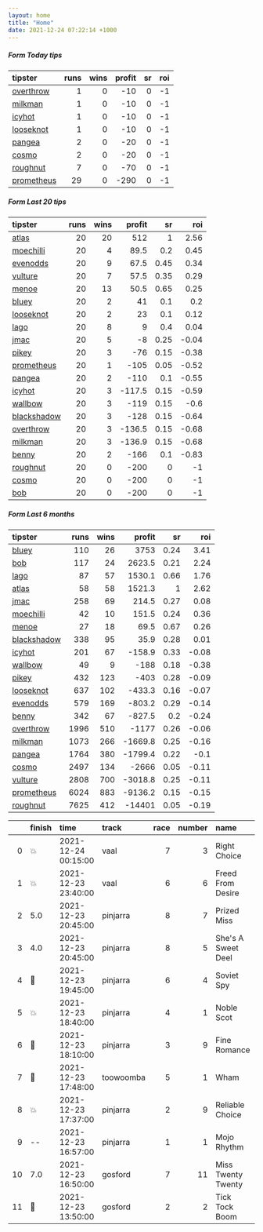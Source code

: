 ```yaml
---   
layout: home  
title: "Home"   
date: 2021-12-24 07:22:14 +1000  
---   
```



##### Form Today tips   

| tipster                                                       |   runs |   wins |   profit |   sr |   roi |
|:--------------------------------------------------------------|-------:|-------:|---------:|-----:|------:|
| [overthrow](https://mrwayneo.github.io/tips/overthrow.html)   |      1 |      0 |      -10 |    0 |    -1 |
| [milkman](https://mrwayneo.github.io/tips/milkman.html)       |      1 |      0 |      -10 |    0 |    -1 |
| [icyhot](https://mrwayneo.github.io/tips/icyhot.html)         |      1 |      0 |      -10 |    0 |    -1 |
| [looseknot](https://mrwayneo.github.io/tips/looseknot.html)   |      1 |      0 |      -10 |    0 |    -1 |
| [pangea](https://mrwayneo.github.io/tips/pangea.html)         |      2 |      0 |      -20 |    0 |    -1 |
| [cosmo](https://mrwayneo.github.io/tips/cosmo.html)           |      2 |      0 |      -20 |    0 |    -1 |
| [roughnut](https://mrwayneo.github.io/tips/roughnut.html)     |      7 |      0 |      -70 |    0 |    -1 |
| [prometheus](https://mrwayneo.github.io/tips/prometheus.html) |     29 |      0 |     -290 |    0 |    -1 |

##### Form Last 20 tips   

| tipster                                                         |   runs |   wins |   profit |   sr |   roi |
|:----------------------------------------------------------------|-------:|-------:|---------:|-----:|------:|
| [atlas](https://mrwayneo.github.io/tips/atlas.html)             |     20 |     20 |    512   | 1    |  2.56 |
| [moechilli](https://mrwayneo.github.io/tips/moechilli.html)     |     20 |      4 |     89.5 | 0.2  |  0.45 |
| [evenodds](https://mrwayneo.github.io/tips/evenodds.html)       |     20 |      9 |     67.5 | 0.45 |  0.34 |
| [vulture](https://mrwayneo.github.io/tips/vulture.html)         |     20 |      7 |     57.5 | 0.35 |  0.29 |
| [menoe](https://mrwayneo.github.io/tips/menoe.html)             |     20 |     13 |     50.5 | 0.65 |  0.25 |
| [bluey](https://mrwayneo.github.io/tips/bluey.html)             |     20 |      2 |     41   | 0.1  |  0.2  |
| [looseknot](https://mrwayneo.github.io/tips/looseknot.html)     |     20 |      2 |     23   | 0.1  |  0.12 |
| [lago](https://mrwayneo.github.io/tips/lago.html)               |     20 |      8 |      9   | 0.4  |  0.04 |
| [jmac](https://mrwayneo.github.io/tips/jmac.html)               |     20 |      5 |     -8   | 0.25 | -0.04 |
| [pikey](https://mrwayneo.github.io/tips/pikey.html)             |     20 |      3 |    -76   | 0.15 | -0.38 |
| [prometheus](https://mrwayneo.github.io/tips/prometheus.html)   |     20 |      1 |   -105   | 0.05 | -0.52 |
| [pangea](https://mrwayneo.github.io/tips/pangea.html)           |     20 |      2 |   -110   | 0.1  | -0.55 |
| [icyhot](https://mrwayneo.github.io/tips/icyhot.html)           |     20 |      3 |   -117.5 | 0.15 | -0.59 |
| [wallbow](https://mrwayneo.github.io/tips/wallbow.html)         |     20 |      3 |   -119   | 0.15 | -0.6  |
| [blackshadow](https://mrwayneo.github.io/tips/blackshadow.html) |     20 |      3 |   -128   | 0.15 | -0.64 |
| [overthrow](https://mrwayneo.github.io/tips/overthrow.html)     |     20 |      3 |   -136.5 | 0.15 | -0.68 |
| [milkman](https://mrwayneo.github.io/tips/milkman.html)         |     20 |      3 |   -136.9 | 0.15 | -0.68 |
| [benny](https://mrwayneo.github.io/tips/benny.html)             |     20 |      2 |   -166   | 0.1  | -0.83 |
| [roughnut](https://mrwayneo.github.io/tips/roughnut.html)       |     20 |      0 |   -200   | 0    | -1    |
| [cosmo](https://mrwayneo.github.io/tips/cosmo.html)             |     20 |      0 |   -200   | 0    | -1    |
| [bob](https://mrwayneo.github.io/tips/bob.html)                 |     20 |      0 |   -200   | 0    | -1    |

##### Form Last 6 months   

| tipster                                                         |   runs |   wins |   profit |   sr |   roi |
|:----------------------------------------------------------------|-------:|-------:|---------:|-----:|------:|
| [bluey](https://mrwayneo.github.io/tips/bluey.html)             |    110 |     26 |   3753   | 0.24 |  3.41 |
| [bob](https://mrwayneo.github.io/tips/bob.html)                 |    117 |     24 |   2623.5 | 0.21 |  2.24 |
| [lago](https://mrwayneo.github.io/tips/lago.html)               |     87 |     57 |   1530.1 | 0.66 |  1.76 |
| [atlas](https://mrwayneo.github.io/tips/atlas.html)             |     58 |     58 |   1521.3 | 1    |  2.62 |
| [jmac](https://mrwayneo.github.io/tips/jmac.html)               |    258 |     69 |    214.5 | 0.27 |  0.08 |
| [moechilli](https://mrwayneo.github.io/tips/moechilli.html)     |     42 |     10 |    151.5 | 0.24 |  0.36 |
| [menoe](https://mrwayneo.github.io/tips/menoe.html)             |     27 |     18 |     69.5 | 0.67 |  0.26 |
| [blackshadow](https://mrwayneo.github.io/tips/blackshadow.html) |    338 |     95 |     35.9 | 0.28 |  0.01 |
| [icyhot](https://mrwayneo.github.io/tips/icyhot.html)           |    201 |     67 |   -158.9 | 0.33 | -0.08 |
| [wallbow](https://mrwayneo.github.io/tips/wallbow.html)         |     49 |      9 |   -188   | 0.18 | -0.38 |
| [pikey](https://mrwayneo.github.io/tips/pikey.html)             |    432 |    123 |   -403   | 0.28 | -0.09 |
| [looseknot](https://mrwayneo.github.io/tips/looseknot.html)     |    637 |    102 |   -433.3 | 0.16 | -0.07 |
| [evenodds](https://mrwayneo.github.io/tips/evenodds.html)       |    579 |    169 |   -803.2 | 0.29 | -0.14 |
| [benny](https://mrwayneo.github.io/tips/benny.html)             |    342 |     67 |   -827.5 | 0.2  | -0.24 |
| [overthrow](https://mrwayneo.github.io/tips/overthrow.html)     |   1996 |    510 |  -1177   | 0.26 | -0.06 |
| [milkman](https://mrwayneo.github.io/tips/milkman.html)         |   1073 |    266 |  -1669.8 | 0.25 | -0.16 |
| [pangea](https://mrwayneo.github.io/tips/pangea.html)           |   1764 |    380 |  -1799.4 | 0.22 | -0.1  |
| [cosmo](https://mrwayneo.github.io/tips/cosmo.html)             |   2497 |    134 |  -2666   | 0.05 | -0.11 |
| [vulture](https://mrwayneo.github.io/tips/vulture.html)         |   2808 |    700 |  -3018.8 | 0.25 | -0.11 |
| [prometheus](https://mrwayneo.github.io/tips/prometheus.html)   |   6024 |    883 |  -9136.2 | 0.15 | -0.15 |
| [roughnut](https://mrwayneo.github.io/tips/roughnut.html)       |   7625 |    412 | -14401   | 0.05 | -0.19 |

|    | finish            | time                | track     |   race |   number | name               |   odds | tipster        |
|---:|:------------------|:--------------------|:----------|-------:|---------:|:-------------------|-------:|:---------------|
|  0 | :boom:            | 2021-12-24 00:15:00 | vaal      |      7 |        3 | Right Choice       |   0    | vulture        |
|  1 | :boom:            | 2021-12-23 23:40:00 | vaal      |      6 |        6 | Freed From Desire  |   0    | vulture        |
|  2 | 5.0               | 2021-12-23 20:45:00 | pinjarra  |      8 |        7 | Prized Miss        |   6    | vulture,pikey  |
|  3 | 4.0               | 2021-12-23 20:45:00 | pinjarra  |      8 |        5 | She's A Sweet Deel |   3.6  | vulture        |
|  4 | :2nd_place_medal: | 2021-12-23 19:45:00 | pinjarra  |      6 |        4 | Soviet Spy         |   3.6  | pikey          |
|  5 | :boom:            | 2021-12-23 18:40:00 | pinjarra  |      4 |        1 | Noble Scot         |   3.2  | pikey          |
|  6 | :2nd_place_medal: | 2021-12-23 18:10:00 | pinjarra  |      3 |        9 | Fine Romance       |   1.65 | pikey          |
|  7 | :3rd_place_medal: | 2021-12-23 17:48:00 | toowoomba |      5 |        1 | Wham               |   3.2  | pangea,icyhot  |
|  8 | :boom:            | 2021-12-23 17:37:00 | pinjarra  |      2 |        9 | Reliable Choice    |   1.67 | vulture,pikey  |
|  9 | --                | 2021-12-23 16:57:00 | pinjarra  |      1 |        1 | Mojo Rhythm        |   1.85 | pikey          |
| 10 | 7.0               | 2021-12-23 16:50:00 | gosford   |      7 |       11 | Miss Twenty Twenty |  11    | vulture,pangea |
| 11 | :2nd_place_medal: | 2021-12-23 13:50:00 | gosford   |      2 |        2 | Tick Tock Boom     |   6    | pangea         |